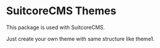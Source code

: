 # SuitcoreCMS Themes

This package is used with SuitcoreCMS.

Just create your own theme with same structure like theme1.
